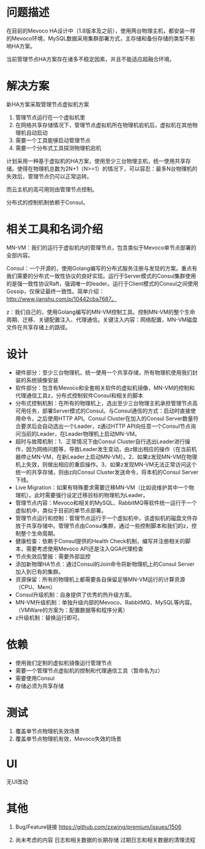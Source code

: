 # 问题描述

在目前的Mevoco HA设计中（1.8版本及之前），使用两台物理主机，都安装一样的Mevoco环境，MySQL数据采用集群部署方式，主存储和备份存储的类型不影响HA方案。

当前管理节点HA方案存在诸多不稳定因素，并且不能适应超融合环境。

# 解决方案

新HA方案采取管理节点虚拟机方案
1. 管理节点运行在一个虚拟机里
2. 在网络共享存储情况下，管理节点虚拟机所在物理机宕机后，虚拟机在其他物理机自动启动
3. 需要一个工具能够启动管理节点
4. 需要一个分布式工具探测物理机宕机

计划采用一种基于虚拟机的HA方案，使用至少三台物理主机，统一使用共享存储。使得在物理机总数为2N+1（N>=1）的情况下，可以容忍：最多N台物理机的失效后，管理节点仍可以正常运转。

而云主机的高可用则由管理节点控制。

分布式的控制机制依赖于Consul。

# 相关工具和名词介绍

MN-VM：我们的运行于虚拟机内的管理节点，包含类似于Mevoco单节点部署的全部内容。

Consul：一个开源的，使用Golang编写的分布式服务注册与发现的方案。重点有我们需要的分布式一致性协议的良好实现。运行于Server模式的Consul集群使用的是强一致性协议Raft，强调唯一的leader。运行于Client模式的Consul之间使用Gossip，仅保证最终一致性。简单介绍：http://www.jianshu.com/p/10442cba7687。

z：我们自己的，使用Golang编写的MN-VM控制工具。控制MN-VM的整个生命周期、迁移、关键配置注入、代理通信。关键注入内容：网络配置，MN-VM磁盘文件在共享存储上的路径。

# 设计

* 硬件部分：至少三台物理机，统一使用一个共享存储，所有物理机使用我们封装的系统镜像安装
* 软件部分：包含有Mevoco和全套相关软件的虚拟机镜像，MN-VM的控制和代理通信工具z，分布式控制软件Consul和相关的脚本
* 分布式控制机制：在所有的物理机上，选出至少三台物理主机承担管理节点高可用任务，部署Server模式的Consul。与Consul通信的方式：启动时直接使用命令，之后使用HTTP API。Consul Cluster在加入的Consul Server数量符合要求后会自动选出一个Leader，z通过HTTP API向任意一个Consul节点询问当前的Leader，在Leader物理机上启动MN-VM。
* 超时与故障机制：1、正常情况下由Consul Cluster自行选出Leader进行操作，因为网络问题等，导致Leader发生变动，由z做出相应的操作（在当前机器停止MN-VM，在新Leader上启动MN-VM）。2、如果z发现MN-VM在物理机上失效，则做出相应的重启操作。3、如果z发现MN-VM无法正常访问这个统一的共享存储，则由z向Consul Cluster发送命令，将本机的Consul Server下线。
* Live Migration：如果有特殊要求需要迁移MN-VM（比如说维护其中一个物理机）。此时需要强行设定迁移目标的物理机为Leader。
* 管理节点内容：Mevoco和相关的MySQL、RabbitMQ等软件统一运行于一个虚拟机中，类似于目前的单节点部署。
* 管理节点运行和控制：管理节点运行于一个虚拟机中，该虚拟机的磁盘文件存放于共享存储中。管理节点由Consul集群，通过一些控制脚本和我们的z，控制整个生命周期。
* 健康检查：依赖于Consul提供的Health Check机制，编写并注册相关的脚本，需要考虑使用Mevoco API还是注入QGA代理检查
* 节点失效后警报：需要外部监控
* 添加新物理HA节点：通过Consul的Join命令将新物理机上的Consul Server加入到已有的集群。
* 资源保留：所有的物理机上都需要各自保留足够MN-VM运行的计算资源（CPU、Mem）
* Consul升级机制：自身提供了优秀的热升级方案。
* MN-VM升级机制：单独升级内部的Mevoco、RabbitMQ、MySQL等内容。（VMWare的方案为：配置数据等和程序分离）
* z升级机制：替换运行即可。


# 依赖

* 使用我们定制的虚拟机镜像运行管理节点 
* 需要一个管理节点虚拟机的控制和代理通信工具（暂命名为z）
* 需要使用Consul
* 存储必须为共享存储

# 测试

1. 覆盖单节点物理机失效场景
2. 覆盖单节点物理机有效，Mevoco失效的场景

# UI

无UI改动

# 其他

1. Bug/Feature链接
https://github.com/zxwing/premium/issues/1506

2. 尚未考虑的内容
日志和相关数据的长期存储
过期日志和相关数据的清理流程


